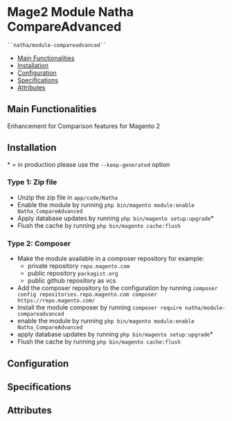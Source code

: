 # Mage2 Module Natha CompareAdvanced

    ``natha/module-compareadvanced``

 - [Main Functionalities](#markdown-header-main-functionalities)
 - [Installation](#markdown-header-installation)
 - [Configuration](#markdown-header-configuration)
 - [Specifications](#markdown-header-specifications)
 - [Attributes](#markdown-header-attributes)


## Main Functionalities
Enhancement for Comparison features for Magento 2

## Installation
\* = in production please use the `--keep-generated` option

### Type 1: Zip file

 - Unzip the zip file in `app/code/Natha`
 - Enable the module by running `php bin/magento module:enable Natha_CompareAdvanced`
 - Apply database updates by running `php bin/magento setup:upgrade`\*
 - Flush the cache by running `php bin/magento cache:flush`

### Type 2: Composer

 - Make the module available in a composer repository for example:
    - private repository `repo.magento.com`
    - public repository `packagist.org`
    - public github repository as vcs
 - Add the composer repository to the configuration by running `composer config repositories.repo.magento.com composer https://repo.magento.com/`
 - Install the module composer by running `composer require natha/module-compareadvanced`
 - enable the module by running `php bin/magento module:enable Natha_CompareAdvanced`
 - apply database updates by running `php bin/magento setup:upgrade`\*
 - Flush the cache by running `php bin/magento cache:flush`


## Configuration




## Specifications




## Attributes



